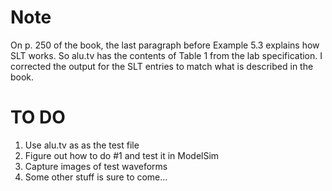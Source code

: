 # Note
On p. 250 of the book, the last paragraph before Example 5.3 explains how SLT works.
So alu.tv has the contents of Table 1 from the lab specification.
I corrected the output for the SLT entries to match what is described in the book.

# TO DO
1) Use alu.tv as as the test file
2) Figure out how to do #1 and test it in ModelSim
3) Capture images of test waveforms
4) Some other stuff is sure to come...
